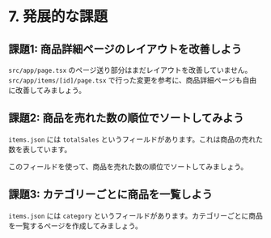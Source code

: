 # 7. 発展的な課題

## 課題1: 商品詳細ページのレイアウトを改善しよう

`src/app/page.tsx` のページ送り部分はまだレイアウトを改善していません。`src/app/items/[id]/page.tsx` で行った変更を参考に、商品詳細ページも自由に改善してみましょう。

## 課題2: 商品を売れた数の順位でソートしてみよう

`items.json` には `totalSales` というフィールドがあります。これは商品の売れた数を表しています。

このフィールドを使って、商品を売れた数の順位でソートしてみましょう。

## 課題3: カテゴリーごとに商品を一覧しよう

`items.json` には `category` というフィールドがあります。カテゴリーごとに商品を一覧するページを作成してみましょう。

